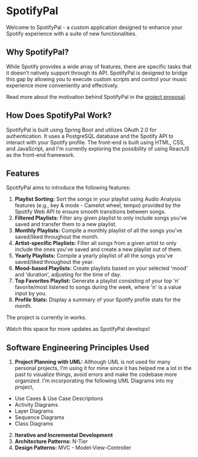 # SpotifyPal

Welcome to SpotifyPal - a custom application designed to enhance your Spotify experience with a suite of new functionalities.

## Why SpotifyPal?

While Spotify provides a wide array of features, there are specific tasks that it doesn't natively support through its API. SpotifyPal is designed to bridge this gap by allowing you to execute custom scripts and control your music experience more conveniently and effectively. 

Read more about the motivation behind SpotifyPal in the [project proposal](https://github.com/ShevinuM/SpotifyPal/blob/main/UML/Project%20Proposal/Project-Proposal.md).

## How Does SpotifyPal Work?

SpotifyPal is built using Spring Boot and utilizes OAuth 2.0 for authentication. It uses a PostgreSQL database and the Spotify API to interact with your Spotify profile. The front-end is built using HTML, CSS, and JavaScript, and I'm currently exploring the possibility of using ReactJS as the front-end framework.

## Features

SpotifyPal aims to introduce the following features:

1. **Playlist Sorting:** Sort the songs in your playlist using Audio Analysis features (e.g., key & mode - Camelot wheel, tempo) provided by the Spotify Web API to ensure smooth transitions between songs.
2. **Filtered Playlists:** Filter any given playlist to only include songs you've saved and transfer them to a new playlist.
3. **Monthly Playlists:** Compile a monthly playlist of all the songs you've saved/liked throughout the month.
4. **Artist-specific Playlists:** Filter all songs from a given artist to only include the ones you've saved and create a new playlist out of them.
5. **Yearly Playlists:** Compile a yearly playlist of all the songs you've saved/liked throughout the year.
6. **Mood-based Playlists:** Create playlists based on your selected 'mood' and 'duration', adjusting for the time of day.
7. **Top Favorites Playlist:** Generate a playlist consisting of your top 'n' favorite/most listened to songs during the week, where 'n' is a value input by you.
8. **Profile Stats:** Display a summary of your Spotify profile stats for the month.

The project is currently in works.

Watch this space for more updates as SpotifyPal develops!

## Software Engineering Principles Used
1. **Project Planning with UML:** Although UML is not used for many personal projects, I'm using it for mine since it has helped me a lot in the past to visualize things, avoid errors and make the codebase more organized. I'm incorporating the following UML Diagrams into my project,
 - Use Cases & Use Case Descriptions
 - Activity Diagrams
 - Layer Diagrams
 - Sequence Diagrams
 - Class Diagrams
2. **Iterative and Incremental Development**
3. **Architecture Patterns:** N-Tier
4. **Design Patterns:** MVC - Model-View-Controller
 
